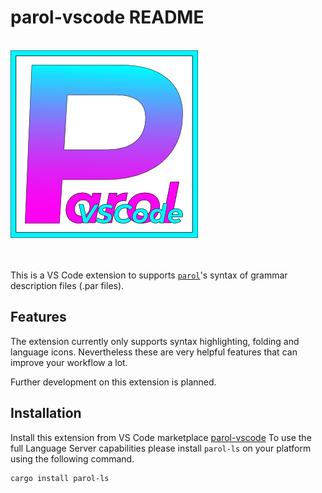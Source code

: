 # parol-vscode README

<!-- markdownlint-disable Inline HTML -->
<br>
<img src="./icons/parol-vscode-300x300.png" alt="Logo" height=300 with=300>
<br><br><br>
<!-- markdownlint-enable Inline HTML -->

This is a VS Code extension to supports [`parol`](https://github.com/jsinger67/parol.git)'s syntax
of grammar description files (.par files).

## Features

The extension currently only supports syntax highlighting, folding and language icons. Nevertheless
these are very helpful features that can improve your workflow a lot.

Further development on this extension is planned.

## Installation

Install this extension from VS Code marketplace [parol-vscode](https://marketplace.visualstudio.com/items?itemName=jsinger67.parol-vscode)
To use the full Language Server capabilities please install `parol-ls` on your platform using the
following command.

```shell
cargo install parol-ls
```
